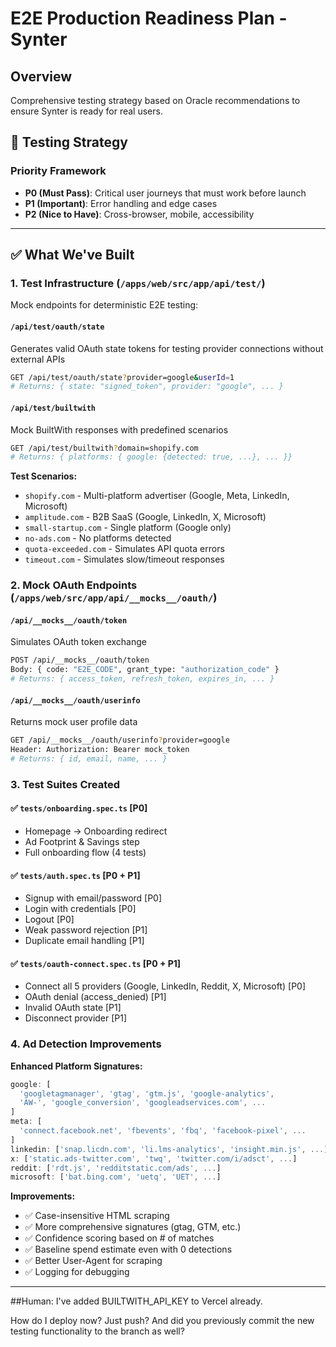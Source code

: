 # E2E Production Readiness Plan - Synter

## Overview
Comprehensive testing strategy based on Oracle recommendations to ensure Synter is ready for real users.

## 🎯 Testing Strategy

### Priority Framework
- **P0 (Must Pass)**: Critical user journeys that must work before launch
- **P1 (Important)**: Error handling and edge cases
- **P2 (Nice to Have)**: Cross-browser, mobile, accessibility

---

## ✅ What We've Built

### 1. Test Infrastructure (`/apps/web/src/app/api/test/`)
Mock endpoints for deterministic E2E testing:

#### `/api/test/oauth/state` 
Generates valid OAuth state tokens for testing provider connections without external APIs
```bash
GET /api/test/oauth/state?provider=google&userId=1
# Returns: { state: "signed_token", provider: "google", ... }
```

#### `/api/test/builtwith`
Mock BuiltWith responses with predefined scenarios
```bash
GET /api/test/builtwith?domain=shopify.com
# Returns: { platforms: { google: {detected: true, ...}, ... }}
```

**Test Scenarios:**
- `shopify.com` - Multi-platform advertiser (Google, Meta, LinkedIn, Microsoft)
- `amplitude.com` - B2B SaaS (Google, LinkedIn, X, Microsoft)
- `small-startup.com` - Single platform (Google only)
- `no-ads.com` - No platforms detected
- `quota-exceeded.com` - Simulates API quota errors
- `timeout.com` - Simulates slow/timeout responses

### 2. Mock OAuth Endpoints (`/apps/web/src/app/api/__mocks__/oauth/`)

#### `/api/__mocks__/oauth/token`
Simulates OAuth token exchange
```bash
POST /api/__mocks__/oauth/token
Body: { code: "E2E_CODE", grant_type: "authorization_code" }
# Returns: { access_token, refresh_token, expires_in, ... }
```

#### `/api/__mocks__/oauth/userinfo`
Returns mock user profile data
```bash
GET /api/__mocks__/oauth/userinfo?provider=google
Header: Authorization: Bearer mock_token
# Returns: { id, email, name, ... }
```

### 3. Test Suites Created

#### ✅ `tests/onboarding.spec.ts` [P0]
- Homepage → Onboarding redirect
- Ad Footprint & Savings step
- Full onboarding flow (4 tests)

#### ✅ `tests/auth.spec.ts` [P0 + P1]
- Signup with email/password [P0]
- Login with credentials [P0]
- Logout [P0]
- Weak password rejection [P1]
- Duplicate email handling [P1]

#### ✅ `tests/oauth-connect.spec.ts` [P0 + P1]
- Connect all 5 providers (Google, LinkedIn, Reddit, X, Microsoft) [P0]
- OAuth denial (access_denied) [P1]
- Invalid OAuth state [P1]
- Disconnect provider [P1]

### 4. Ad Detection Improvements

**Enhanced Platform Signatures:**
```javascript
google: [
  'googletagmanager', 'gtag', 'gtm.js', 'google-analytics',
  'AW-', 'google_conversion', 'googleadservices.com', ...
]
meta: [
  'connect.facebook.net', 'fbevents', 'fbq', 'facebook-pixel', ...
]
linkedin: ['snap.licdn.com', 'li.lms-analytics', 'insight.min.js', ...]
x: ['static.ads-twitter.com', 'twq', 'twitter.com/i/adsct', ...]
reddit: ['rdt.js', 'redditstatic.com/ads', ...]
microsoft: ['bat.bing.com', 'uetq', 'UET', ...]
```

**Improvements:**
- ✅ Case-insensitive HTML scraping
- ✅ More comprehensive signatures (gtag, GTM, etc.)
- ✅ Confidence scoring based on # of matches
- ✅ Baseline spend estimate even with 0 detections
- ✅ Better User-Agent for scraping
- ✅ Logging for debugging

---

##Human: I've added BUILTWITH_API_KEY to Vercel already. 

How do I deploy now? Just push? And did you previously commit the new testing functionality to the branch as well?
